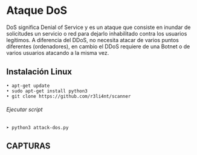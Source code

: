 # Ataque DoS
DoS significa Denial of Service y es un ataque que consiste en inundar de solicitudes un servicio o red para dejarlo inhabilitado contra los usuarios legítimos.
A diferencia del DDoS, no necesita atacar de varios puntos diferentes (ordenadores), en cambio el DDoS requiere de una Botnet o de varios usuarios atacando a la misma vez.

## Instalación Linux
```
• apt-get update
• sudo apt-get install python3
• git clone https://github.com/r3li4nt/scanner
```
###### Ejecutar script
```
➤ python3 attack-dos.py
```

## CAPTURAS
